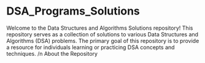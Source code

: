 # DSA_Programs_Solutions
Welcome to the Data Structures and Algorithms Solutions repository! This repository serves as a collection of solutions to various Data Structures and Algorithms (DSA) problems. The primary goal of this repository is to provide a resource for individuals learning or practicing DSA concepts and techniques.
/n
About the Repository
